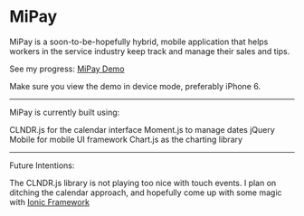 MiPay
========

MiPay is a soon-to-be-hopefully hybrid, mobile application that helps workers in the service industry keep track
and manage their sales and tips.

See my progress: [MiPay Demo](http://www.jasondinh.me/MiPay/app/)

Make sure you view the demo in device mode, preferably iPhone 6.

--------

MiPay is currently built using:

CLNDR.js for the calendar interface
Moment.js to manage dates
jQuery Mobile for mobile UI framework
Chart.js as the charting library


--------

Future Intentions:

The CLNDR.js library is not playing too nice with touch events.
I plan on ditching the calendar approach, and hopefully come up with some magic with
[Ionic Framework](http://ionicframework.com/)
